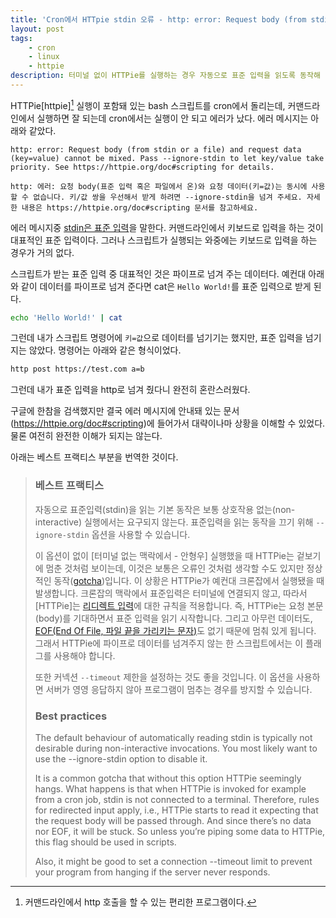 ```yaml
---
title: 'Cron에서 HTTpie stdin 오류 - http: error: Request body (from stdin or a file) and request data (key=value) cannot be mixed.'
layout: post
tags: 
	- cron
	- linux
	- httpie
description: 터미널 없이 HTTPie를 실행하는 경우 자동으로 표준 입력을 읽도록 동작해 발생하는 에러. --ignore-stdin 플래그를 주면 해결된다.
---
```


HTTPie[httpie][^fn1] 실행이 포함돼 있는 bash 스크립트를 cron에서 돌리는데, 커맨드라인에서 실행하면 잘 되는데 cron에서는 실행이 안 되고 에러가 났다. 에러 메시지는 아래와 같았다.

[^fn1]: 커맨드라인에서 http 호출을 할 수 있는 편리한 프로그램이다.

```
http: error: Request body (from stdin or a file) and request data (key=value) cannot be mixed. Pass --ignore-stdin to let key/value take priority. See https://httpie.org/doc#scripting for details.

http: 에러: 요청 body(표준 입력 혹은 파일에서 온)와 요청 데이터(키=값)는 동시에 사용할 수 없습니다. 키/값 쌍을 우선해서 받게 하려면 --ignore-stdin을 넘겨 주세요. 자세한 내용은 https://httpie.org/doc#scripting 문서를 참고하세요.
```

에러 메시지중 [stdin은 표준 입력][stdin]을 말한다. 커맨드라인에서 키보드로 입력을 하는 것이 대표적인 표준 입력이다. 그러나 스크립트가 실행되는 와중에는 키보드로 입력을 하는 경우가 거의 없다. 

스크립트가 받는 표준 입력 중 대표적인 것은 파이프로 넘겨 주는 데이터다. 예컨대 아래와 같이 데이터를 파이프로 넘겨 준다면 cat은 `Hello World!`를 표준 입력으로 받게 된다.

``` bash
echo 'Hello World!' | cat
```

그런데 내가 스크립트 명령어에 `키=값`으로 데이터를 넘기기는 했지만, 표준 입력을 넘기지는 않았다. 명령어는 아래와 같은 형식이었다.

``` bash
http post https://test.com a=b
```

그런데 내가 표준 입력을 http로 넘겨 줬다니 완전히 혼란스러웠다. 

구글에 한참을 검색했지만 결국 에러 메시지에 안내돼 있는 문서(<https://httpie.org/doc#scripting>)에 들어가서 대략이나마 상황을 이해할 수 있었다. 물론 여전히 완전한 이해가 되지는 않는다. 

아래는 베스트 프랙티스 부분을 번역한 것이다.

> ### 베스트 프랙티스
> 
> 자동으로 표준입력(stdin)을 읽는 기본 동작은 보통 상호작용 없는(non-interactive) 실행에서는 요구되지 않는다. 표준입력을 읽는 동작을 끄기 위해 `--ignore-stdin` 옵션을 사용할 수 있습니다.
> 
> 이 옵션이 없이 [터미널 없는 맥락에서 - 안형우] 실행했을 때 HTTPie는 겉보기에 멈춘 것처럼 보이는데, 이것은 보통은 오류인 것처럼 생각할 수도 있지만 정상적인 동작([gotcha][1])입니다. 이 상황은 HTTPie가 예컨대 크론잡에서 실행됐을 때 발생합니다. 크론잡의 맥락에서 표준입력은 터미널에 연결되지 않고, 따라서 \[HTTPie]는 [리디렉트 입력][2]에 대한 규칙을 적용합니다. 즉, HTTPie는 요청 본문(body)를 기대하면서 표준 입력을 읽기 시작합니다. 그리고 아무런 데이터도, [EOF(End Of File, 파일 끝을 가리키는 문자)][eof]도 없기 때문에 멈춰 있게 됩니다. 그래서 HTTPie에 파이프로 데이터를 넘겨주지 않는 한 스크립트에서는 이 플래그를 사용해야 합니다. 
> 
> 또한 커넥션 `--timeout` 제한을 설정하는 것도 좋을 것입니다. 이 옵션을 사용하면 서버가 영영 응답하지 않아 프로그램이 멈추는 경우를 방지할 수 있습니다.
> 
> ### Best practices
> 
> The default behaviour of automatically reading stdin is typically not desirable during non-interactive invocations. You most likely want to use the --ignore-stdin option to disable it.
> 
> It is a common gotcha that without this option HTTPie seemingly hangs. What happens is that when HTTPie is invoked for example from a cron job, stdin is not connected to a terminal. Therefore, rules for redirected input apply, i.e., HTTPie starts to read it expecting that the request body will be passed through. And since there’s no data nor EOF, it will be stuck. So unless you’re piping some data to HTTPie, this flag should be used in scripts.
> 
> Also, it might be good to set a connection --timeout limit to prevent your program from hanging if the server never responds.

[httpie]: https://httpie.io/
[stdin]: https://ko.wikipedia.org/wiki/%ED%91%9C%EC%A4%80_%EC%8A%A4%ED%8A%B8%EB%A6%BC#%ED%91%9C%EC%A4%80_%EC%9E%85%EB%A0%A5_(stdin)
[1]: https://en.wikipedia.org/wiki/Gotcha_(programming)
[2]: https://httpie.io/docs#redirected-input
[eof]: https://ko.wikipedia.org/wiki/%ED%8C%8C%EC%9D%BC_%EB%81%9D